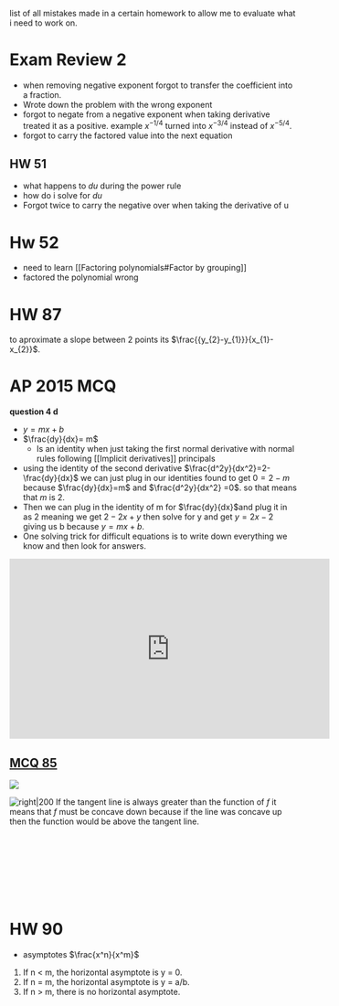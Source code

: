 list of all mistakes made in a certain homework to allow me to evaluate what i need to work on.



# Exam Review 2 
- when removing negative exponent forgot to transfer the coefficient into a fraction.
- Wrote down the problem with the wrong exponent
- forgot to negate from a negative exponent when taking derivative treated it as a positive. example $x^{-1/4}$  turned into $x^{-3/4}$ instead of $x^{-5/4}$.
- forgot to carry the factored value into the next equation

## HW 51
- what happens to $du$ during the power rule 
- how do i solve for $du$ 
- Forgot twice to carry the negative over when taking the derivative of u



# Hw 52
- need to learn [[Factoring polynomials#Factor by grouping]] 
- factored the polynomial wrong


# HW 87
to aproximate a slope between 2 points its $\frac{{y_{2}-y_{1}}}{x_{1}-x_{2}}$.



# AP 2015 MCQ 
**question 4 d**
- $y= mx+b$
- $\frac{dy}{dx}= m$
	- Is an identity when just taking the first normal derivative with normal rules following [[Implicit derivatives]] principals
- using the identity of the second derivative $\frac{d^2y}{dx^2}=2-\frac{dy}{dx}$ we can just plug in our identities found to get $0=2-m$  because $\frac{dy}{dx}=m$ and $\frac{d^2y}{dx^2} =0$. so that means that $m$ is 2. 
- Then we can plug in the identity of m for $\frac{dy}{dx}$and plug it in as 2 meaning we get $2-2x+y$ then solve for y and get $y=2x-2$ giving us b because $y=mx +b$.
- One solving trick for difficult equations is to write down everything we know and then look for answers.
<iframe width="560" height="315" src="https://www.youtube.com/embed/n3BtxJkEuUU?si=jxD9TM3rukagHgDm" title="YouTube video player" frameborder="0" allow="accelerometer; autoplay; clipboard-write; encrypted-media; gyroscope; picture-in-picture; web-share" referrerpolicy="strict-origin-when-cross-origin" allowfullscreen></iframe>


## [MCQ 85](https://youtu.be/JhvuaIOABuU?t=587)
![](https://i.imgur.com/zGphiCK.png)

![right|200](https://i.imgur.com/HTlxkfG.png)
If the tangent line is always greater than the function of $f$ it means that $f$ must be concave down because if the line was concave up then the function would be above the tangent line.

&emsp;

&emsp;

&emsp;

&emsp;



# HW 90
- asymptotes
$\frac{x^n}{x^m}$
1. If n < m, the horizontal asymptote is y = 0.
2. If n = m, the horizontal asymptote is y = a/b.
3. If n > m, there is no horizontal asymptote.